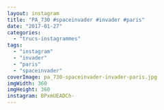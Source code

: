 ```yaml
---
layout: instagram
title: "PA_730 #spaceinvader #invader #paris"
date: "2017-01-27"
categories: 
  - "trucs-instagrammes"
tags: 
  - "instagram"
  - "invader"
  - "paris"
  - "spaceinvader"
coverImage: pa_730-spaceinvader-invader-paris.jpg
imgWidth: 360
imgHeight: 360
instagram: BPxmUEADCh-
---
```


